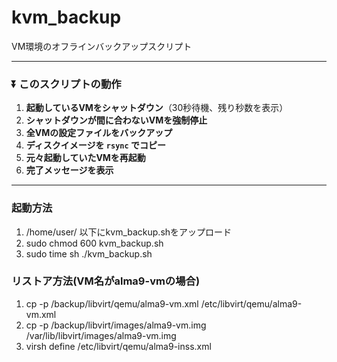# kvm_backup
VM環境のオフラインバックアップスクリプト

---

### **⏬ このスクリプトの動作**
1. **起動しているVMをシャットダウン**（30秒待機、残り秒数を表示）
2. **シャットダウンが間に合わないVMを強制停止**
3. **全VMの設定ファイルをバックアップ**
4. **ディスクイメージを `rsync` でコピー**
5. **元々起動していたVMを再起動**
6. **完了メッセージを表示**

---

### 起動方法
1. /home/user/ 以下にkvm_backup.shをアップロード
2. sudo chmod 600 kvm_backup.sh
3. sudo time sh ./kvm_backup.sh

### リストア方法(VM名がalma9-vmの場合)
1. cp -p /backup/libvirt/qemu/alma9-vm.xml /etc/libvirt/qemu/alma9-vm.xml
2. cp -p /backup/libvirt/images/alma9-vm.img /var/lib/libvirt/images/alma9-vm.img
3. virsh define /etc/libvirt/qemu/alma9-inss.xml
